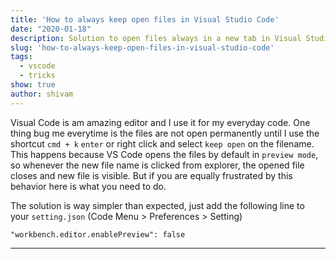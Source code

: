```yaml
---
title: 'How to always keep open files in Visual Studio Code'
date: "2020-01-18"
description: Solution to open files always in a new tab in Visual Studio Code
slug: 'how-to-always-keep-open-files-in-visual-studio-code'
tags:
  - vscode
  - tricks
show: true
author: shivam
---
```



Visual Code is am amazing editor and I use it for my everyday code. One thing bug me everytime is the files are not open permanently until I use the shortcut `cmd + k` `enter` or right click and select `keep open` on the filename. This happens because VS Code opens the files by default in `preview mode`, so whenever the new file name is clicked from explorer, the opened file closes and new file is visible.
But if you are equally frustrated by this behavior here is what you need to do. 

The solution is way simpler than expected, just add the following line to your  `setting.json`
(Code Menu > Preferences > Setting)


```code
"workbench.editor.enablePreview": false
```

---
